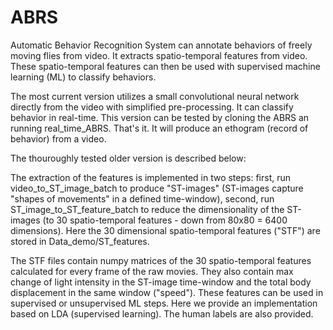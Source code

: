 # ABRS

Automatic Behavior Recognition System can annotate behaviors of freely moving flies from video. It extracts spatio-temporal features from video. These spatio-temporal features can then be used with supervised machine learning (ML) to classify behaviors. 

The most current version utilizes a small convolutional neural network directly from the video with simplified pre-processing. It can classify behavior in real-time. This version can be tested by cloning the ABRS an running real_time_ABRS. That's it. It will produce an ethogram (record of behavior) from a video. 

The thouroughly tested older version is described below:

The extraction of the features is implemented in two steps: first, run video_to_ST_image_batch to produce "ST-images" (ST-images capture "shapes of movements" in a defined time-window), second, run ST_image_to_ST_feature_batch to reduce the dimensionality of the ST-images (to 30 spatio-temporal features - down from 80x80 = 6400 dimensions). Here the 30 dimensional spatio-temporal features ("STF") are stored in Data_demo/ST_features.

The STF files contain numpy matrices of the 30 spatio-temporal features calculated for every frame of the raw movies. They also contain max change of light intensity in the ST-image time-window and the total body displacement in the same window ("speed"). These features can be used in supervised or unsupervised ML steps. Here we provide an implementation based on LDA (supervised learning). The human labels are also provided.   
